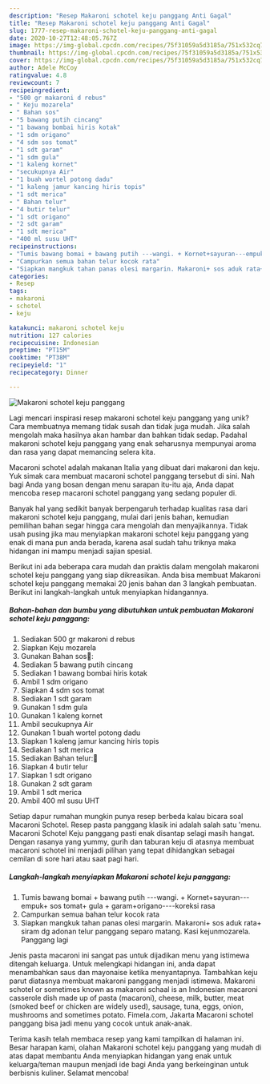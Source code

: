 ```yaml
---
description: "Resep Makaroni schotel keju panggang Anti Gagal"
title: "Resep Makaroni schotel keju panggang Anti Gagal"
slug: 1777-resep-makaroni-schotel-keju-panggang-anti-gagal
date: 2020-10-27T12:48:05.767Z
image: https://img-global.cpcdn.com/recipes/75f31059a5d3185a/751x532cq70/makaroni-schotel-keju-panggang-foto-resep-utama.jpg
thumbnail: https://img-global.cpcdn.com/recipes/75f31059a5d3185a/751x532cq70/makaroni-schotel-keju-panggang-foto-resep-utama.jpg
cover: https://img-global.cpcdn.com/recipes/75f31059a5d3185a/751x532cq70/makaroni-schotel-keju-panggang-foto-resep-utama.jpg
author: Adele McCoy
ratingvalue: 4.8
reviewcount: 7
recipeingredient:
- "500 gr makaroni d rebus"
- " Keju mozarela"
- " Bahan sos"
- "5 bawang putih cincang"
- "1 bawang bombai hiris kotak"
- "1 sdm origano"
- "4 sdm sos tomat"
- "1 sdt garam"
- "1 sdm gula"
- "1 kaleng kornet"
- "secukupnya Air"
- "1 buah wortel potong dadu"
- "1 kaleng jamur kancing hiris topis"
- "1 sdt merica"
- " Bahan telur"
- "4 butir telur"
- "1 sdt origano"
- "2 sdt garam"
- "1 sdt merica"
- "400 ml susu UHT"
recipeinstructions:
- "Tumis bawang bomai + bawang putih ---wangi. + Kornet+sayuran---empuk+ sos tomat+ gula + garam+origano----koreksi rasa"
- "Campurkan semua bahan telur kocok rata"
- "Siapkan mangkuk tahan panas olesi margarin. Makaroni+ sos aduk rata+ siram dg adonan telur panggang separo matang. Kasi kejunmozarela. Panggang lagi"
categories:
- Resep
tags:
- makaroni
- schotel
- keju

katakunci: makaroni schotel keju 
nutrition: 127 calories
recipecuisine: Indonesian
preptime: "PT15M"
cooktime: "PT38M"
recipeyield: "1"
recipecategory: Dinner

---
```



![Makaroni schotel keju panggang](https://img-global.cpcdn.com/recipes/75f31059a5d3185a/751x532cq70/makaroni-schotel-keju-panggang-foto-resep-utama.jpg)

Lagi mencari inspirasi resep makaroni schotel keju panggang yang unik? Cara membuatnya memang tidak susah dan tidak juga mudah. Jika salah mengolah maka hasilnya akan hambar dan bahkan tidak sedap. Padahal makaroni schotel keju panggang yang enak seharusnya mempunyai aroma dan rasa yang dapat memancing selera kita.

Macaroni schotel adalah makanan Italia yang dibuat dari makaroni dan keju. Yuk simak cara membuat macaroni schotel panggang tersebut di sini. Nah bagi Anda yang bosan dengan menu sarapan itu-itu aja, Anda dapat mencoba resep macaroni schotel panggang yang sedang populer di.

Banyak hal yang sedikit banyak berpengaruh terhadap kualitas rasa dari makaroni schotel keju panggang, mulai dari jenis bahan, kemudian pemilihan bahan segar hingga cara mengolah dan menyajikannya. Tidak usah pusing jika mau menyiapkan makaroni schotel keju panggang yang enak di mana pun anda berada, karena asal sudah tahu triknya maka hidangan ini mampu menjadi sajian spesial.


Berikut ini ada beberapa cara mudah dan praktis dalam mengolah makaroni schotel keju panggang yang siap dikreasikan. Anda bisa membuat Makaroni schotel keju panggang memakai 20 jenis bahan dan 3 langkah pembuatan. Berikut ini langkah-langkah untuk menyiapkan hidangannya.

<!--inarticleads1-->

##### Bahan-bahan dan bumbu yang dibutuhkan untuk pembuatan Makaroni schotel keju panggang:

1. Sediakan 500 gr makaroni d rebus
1. Siapkan  Keju mozarela
1. Gunakan  Bahan sos🧀:
1. Sediakan 5 bawang putih cincang
1. Sediakan 1 bawang bombai hiris kotak
1. Ambil 1 sdm origano
1. Siapkan 4 sdm sos tomat
1. Sediakan 1 sdt garam
1. Gunakan 1 sdm gula
1. Gunakan 1 kaleng kornet
1. Ambil secukupnya Air
1. Gunakan 1 buah wortel potong dadu
1. Siapkan 1 kaleng jamur kancing hiris topis
1. Sediakan 1 sdt merica
1. Sediakan  Bahan telur:🥚
1. Siapkan 4 butir telur
1. Siapkan 1 sdt origano
1. Gunakan 2 sdt garam
1. Ambil 1 sdt merica
1. Ambil 400 ml susu UHT


Setiap dapur rumahan mungkin punya resep berbeda kalau bicara soal Macaroni Schotel. Resep pasta panggang klasik ini adalah salah satu &#39;menu. Macaroni Schotel Keju panggang pasti enak disantap selagi masih hangat. Dengan rasanya yang yummy, gurih dan taburan keju di atasnya membuat macaroni schotel ini menjadi pilihan yang tepat dihidangkan sebagai cemilan di sore hari atau saat pagi hari. 

<!--inarticleads2-->

##### Langkah-langkah menyiapkan Makaroni schotel keju panggang:

1. Tumis bawang bomai + bawang putih ---wangi. + Kornet+sayuran---empuk+ sos tomat+ gula + garam+origano----koreksi rasa
1. Campurkan semua bahan telur kocok rata
1. Siapkan mangkuk tahan panas olesi margarin. Makaroni+ sos aduk rata+ siram dg adonan telur panggang separo matang. Kasi kejunmozarela. Panggang lagi


Jenis pasta macaroni ini sangat pas untuk dijadikan menu yang istimewa ditengah keluarga. Untuk melengkapi hidangan ini, anda dapat menambahkan saus dan mayonaise ketika menyantapnya. Tambahkan keju parut diatasnya membuat makaroni panggang menjadi istimewa. Makaroni schotel or sometimes known as makaroni schaal is an Indonesian macaroni casserole dish made up of pasta (macaroni), cheese, milk, butter, meat (smoked beef or chicken are widely used), sausage, tuna, eggs, onion, mushrooms and sometimes potato. Fimela.com, Jakarta Macaroni schotel panggang bisa jadi menu yang cocok untuk anak-anak. 

Terima kasih telah membaca resep yang kami tampilkan di halaman ini. Besar harapan kami, olahan Makaroni schotel keju panggang yang mudah di atas dapat membantu Anda menyiapkan hidangan yang enak untuk keluarga/teman maupun menjadi ide bagi Anda yang berkeinginan untuk berbisnis kuliner. Selamat mencoba!
